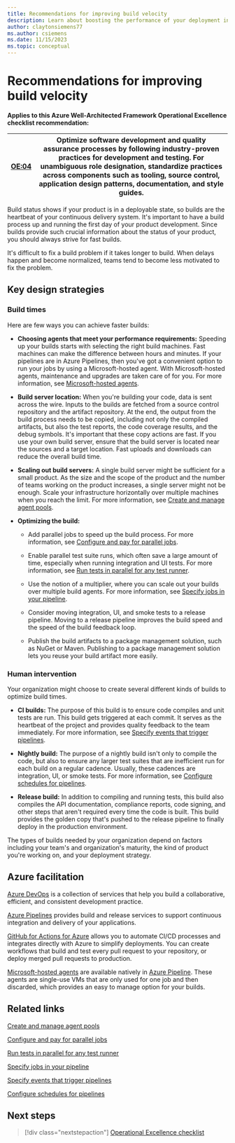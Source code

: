 ```yaml
---
title: Recommendations for improving build velocity
description: Learn about boosting the performance of your deployment infrastructure. Review the considerations about build times and human intervention.
author: claytonsiemens77
ms.author: csiemens
ms.date: 11/15/2023
ms.topic: conceptual
---
```


# Recommendations for improving build velocity

**Applies to this Azure Well-Architected Framework Operational Excellence checklist recommendation:** 

|[OE:04](checklist.md)| Optimize software development and quality assurance processes by following industry-proven practices for development and testing. For unambiguous role designation, standardize practices across components such as tooling, source control, application design patterns, documentation, and style guides. | 
|---|---| 

Build status shows if your product is in a deployable state, so builds are the heartbeat of your continuous delivery system. It's important to have a build process up and running the first day of your product development. Since builds provide such crucial information about the status of your product, you should always strive for fast builds.

It's difficult to fix a build problem if it takes longer to build. When delays happen and become normalized, teams tend to become less motivated to fix the problem.

## Key design strategies

### Build times

Here are few ways you can achieve faster builds:

* **Choosing agents that meet your performance requirements:** Speeding up your builds starts with selecting the right build machines. Fast machines can make the difference between hours and minutes. If your pipelines are in Azure Pipelines, then you've got a convenient option to run your jobs by using a Microsoft-hosted agent. With Microsoft-hosted agents, maintenance and upgrades are taken care of for you. For more information, see [Microsoft-hosted agents](/azure/devops/pipelines/agents/hosted?view=azure-devops&preserve-view=true).

* **Build server location:** When you're building your code, data is sent across the wire. Inputs to the builds are fetched from a source control repository and the artifact repository. At the end, the output from the build process needs to be copied, including not only the compiled artifacts, but also the test reports, the code coverage results, and the debug symbols. It's important that these copy actions are fast. If you use your own build server, ensure that the build server is located near the sources and a target location. Fast uploads and downloads can reduce the overall build time.

* **Scaling out build servers:** A single build server might be sufficient for a small product. As the size and the scope of the product and the number of teams working on the product increases, a single server might not be enough. Scale your infrastructure horizontally over multiple machines when you reach the limit. For more information, see [Create and manage agent pools](/azure/devops/pipelines/agents/pools-queues?tabs=yaml&view=azure-devops&preserve-view=true).

* **Optimizing the build:**

  * Add parallel jobs to speed up the build process. For more information, see [Configure and pay for parallel jobs](/azure/devops/pipelines/licensing/concurrent-jobs?view=azure-devops&preserve-view=true).

  * Enable parallel test suite runs, which often save a large amount of time, especially when running integration and UI tests. For more information, see [Run tests in parallel for any test runner](/azure/devops/pipelines/test/parallel-testing-any-test-runner?view=azure-devops&preserve-view=true).

  * Use the notion of a multiplier, where you can scale out your builds over multiple build agents. For more information, see [Specify jobs in your pipeline](/azure/devops/pipelines/process/phases?tabs=yaml&view=azure-devops&preserve-view=true).

  * Consider moving integration, UI, and smoke tests to a release pipeline. Moving to a release pipeline improves the build speed and the speed of the build feedback loop.

  * Publish the build artifacts to a package management solution, such as NuGet or Maven. Publishing to a package management solution lets you reuse your build artifact more easily.

### Human intervention

Your organization might choose to create several different kinds of builds to optimize build times.

* **CI builds:** The purpose of this build is to ensure code compiles and unit tests are run. This build gets triggered at each commit. It serves as the heartbeat of the project and provides quality feedback to the team immediately. For more information, see [Specify events that trigger pipelines](/azure/devops/pipelines/build/triggers?tabs=yaml&view=azure-devops&preserve-view=true).

* **Nightly build:** The purpose of a nightly build isn't only to compile the code, but also to ensure any larger test suites that are inefficient run for each build on a regular cadence. Usually, these cadences are integration, UI, or smoke tests. For more information, see [Configure schedules for pipelines](/azure/devops/pipelines/process/scheduled-triggers).

* **Release build:** In addition to compiling and running tests, this build also compiles the API documentation, compliance reports, code signing, and other steps that aren't required every time the code is built. This build provides the golden copy that's pushed to the release pipeline to finally deploy in the production environment.

The types of builds needed by your organization depend on factors including your team's and organization's maturity, the kind of product you're working on, and your deployment strategy.

## Azure facilitation

[Azure DevOps](/azure/devops/user-guide/what-is-azure-devops) is a collection of services that help you build a collaborative, efficient, and consistent development practice.

[Azure Pipelines](https://azure.microsoft.com/services/devops/pipelines/) provides build and release services to support continuous integration and delivery of your applications.

[GitHub for Actions for Azure](https://azure.github.io/actions/) allows you to automate CI/CD processes and integrates directly with Azure to simplify deployments. You can create workflows that build and test every pull request to your repository, or deploy merged pull requests to production.

[Microsoft-hosted agents](/azure/devops/pipelines/agents/hosted?view=azure-devops&preserve-view=true&tabs=yaml) are available natively in [Azure Pipeline](/azure/devops/pipelines/get-started/what-is-azure-pipelines). These agents are single-use VMs that are only used for one job and then discarded, which provides an easy to manage option for your builds.

## Related links

[Create and manage agent pools](/azure/devops/pipelines/agents/pools-queues?tabs=yaml&view=azure-devops&preserve-view=true)

[Configure and pay for parallel jobs](/azure/devops/pipelines/licensing/concurrent-jobs?view=azure-devops&preserve-view=true)

[Run tests in parallel for any test runner](/azure/devops/pipelines/test/parallel-testing-any-test-runner?view=azure-devops&preserve-view=true)

[Specify jobs in your pipeline](/azure/devops/pipelines/process/phases?tabs=yaml&view=azure-devops&preserve-view=true)

[Specify events that trigger pipelines](/azure/devops/pipelines/build/triggers?tabs=yaml&view=azure-devops&preserve-view=true)

[Configure schedules for pipelines](/azure/devops/pipelines/process/scheduled-triggers)

## Next steps

> [!div class="nextstepaction"]
>  [Operational Excellence checklist](checklist.md) 
